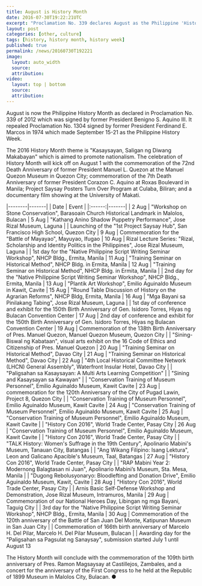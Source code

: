 ```yaml
---
title: August is History Month
date: 2016-07-30T19:22:21UTC
excerpt: "Proclamation No. 339 declares August as the Philippine 'History Month', repealing Proclamation No. 1304 of 1974 which made September 15-21 as Philippie 'History Week'. This year's theme is 'Kasaysayan, Saligan ng Diwang Makabayan'."
layout: post
categories: [other, culture]
tags: [history, history month, history week]
published: true
permalink: /news/20160730T192221
image:
  layout: auto_width
  source: 
  attribution: 
video:
  layout: top | bottom
  source: 
  attribution: 
---
```


August is now the Philippine History Month as declared in Proclamation No. 339 of 2012 which was signed by former President Benigno S. Aquino III.
It repealed Proclamation No. 1304 signed by former President Ferdinand E. Marcos in 1974 which made September 15-21 as the Philippine History Week.

The 2016 History Month theme is "Kasaysayan, Saligan ng Diwang Makabayan" which is aimed to promote nationalism.
The celebration of History Month will kick off on August 1 with the commemoration of the 72nd Death Anniversary of former President Manuel L. Quezon at the Manuel Quezon Museum in Quezon City; commemoration of the 7th Death Anniversary of former President Corazon C. Aquino at Roxas Boulevard in Manila; Project Saysay Posters Turn Over Program at Culaba, Biliran; and a documentary film showing at the University of Makati.

|--------|-------|
| Date   | Event |
|:------:|-------|
| 2 Aug  | "Workshop on Stone Conservation", Barasoain Church Historical Landmark in Malolos, Bulacan
| 5 Aug  | "Kathang Anino Shadow Puppetry Performance", Jose Rizal Museum, Laguna
|        | Launching of the "1st Project Saysay Hub", San Francisco High School, Quezon City
| 9 Aug  | Commemoration for the "Battle of Mayayao", Mayuyao, Ifugao
| 10 Aug | Rizal Lecture Series: "Rizal, Scholarship and Identity Politics in the Philippines", Jose Rizal Museum, Laguna
|        | 1st day for the "Native Philippine Script Writing Seminar Workshop", NHCP Bldg., Ermita, Manila
| 11 Aug | "Training Seminar on Historical Method", NHCP Bldg. in Ermita, Manila
| 12 Aug | "Training Seminar on Historical Method", NHCP Bldg. in Ermita, Manila
|        | 2nd day for the "Native Philippine Script Writing Seminar Workshop", NHCP Bldg., Ermita, Manila
| 13 Aug | "Plantik Art Workshop", Emilio Aguinaldo Museum in Kawit, Cavite
| 15 Aug | "Round Table Discussion of History on the Agrarian Reforms", NHCP Bldg, Ermita, Manila
| 16 Aug | "Mga Bayani sa Pinilakang Tabing", Jose Rizal Museum, Laguna
|        | 1st day of conference and exhibit for the 150th Birth Anniversary of Gen. Isidoro Torres, Hiyas ng Bulacan Convention Center
| 17 Aug | 2nd day of conference and exhibit for the 150th Birth Anniversary of Gen. Isidoro Torres, Hiyas ng Bulacan Convention Center
| 19 Aug | Commemoration of the 138th Birth Anniversary of Pres. Manuel Quezon, Manuel Quezon Museum, Quezon City
|        | "Sining-Biswal ng Kabataan", visual arts exhibit on the 16 Code of Ethics and Citizenship of Pres. Manuel Quezon
| 20 Aug | "Training Seminar on Historical Method", Davao City
| 21 Aug | "Training Seminar on Historical Method", Davao City
| 22 Aug | "4th Local Historical Committee Network (LHCN) General Assembly", Waterfront Insular Hotel, Davao City
|        | "Paligsahan sa Kasaysayan: A Multi Arts Learning Competition"
|        | "Sining and Kasaysayan sa Kawayan"
|        | "Conservation Training of Museum Personnel", Emilio Aguinaldo Museum, Kawit Cavite
| 23 Aug | commemoration for the 120th Anniversary of the City of Pugad Lawin, Project 8, Quezon City
|        | "Conservation Training of Museum Personnel", Emilio Aguinaldo Museum, Kawit Cavite
| 24 Aug | "Conservation Training of Museum Personnel", Emilio Aguinaldo Museum, Kawit Cavite
| 25 Aug | "Conservation Training of Museum Personnel", Emilio Aguinaldo Museum, Kawit Cavite
|        | "History Con 2016", World Trade Center, Pasay City
| 26 Aug | "Conservation Training of Museum Personnel", Emilio Aguinaldo Museum, Kawit Cavite
|        | "History Con 2016", World Trade Center, Pasay City
|        | "TALK History: Women's Suffrage in the 19th Century", Apolinario Mabini's Museum, Tanauan City, Batangas
|        | "Ang Wikang Filipino: Isang Lektura", Leon and Galicano Apacible's Museum, Taal, Batangas
| 27 Aug | "History Con 2016", World Trade Center, Pasay City
|        | "RAP Mabini Year 2: Modernong Balagtasan ni Juan", Apolinario Mabini’s Museum, Sta. Mesa, Manila
|        | "Dugong Rebolusyonaryo: Bloodlefting and Donation Drive", Emilio Aguinaldo Museum, Kawit, Cavite
| 28 Aug | "History Con 2016", World Trade Center, Pasay City
|        | Arnis Basic Self-Defense Workshop and Demonstration, Jose Rizal Museum, Intramuros, Manila
| 29 Aug | Commemoration of our National Heroes Day, Libingan ng mga Bayani, Taguig City
|        | 3rd day for the "Native Philippine Script Writing Seminar Workshop", NHCP Bldg., Ermita, Manila
| 30 Aug | Commemoration of the 120th anniversary of the Battle of San Juan Del Monte, Katipunan Museum in San Juan City
|        | Commemoration of 166th birth anniversary of Marcelo H. Del Pilar, Marcelo H. Del Pilar Museum, Bulacan
|        | Awarding day for the "Paligsahan sa Pagsulat ng Sanaysay", submission started July 1 until August 13


The History Month will conclude with the commemoration of the 109th birth anniversary of Pres. Ramon Magsaysay at Castillejos, Zambales, and a concert for the anniversary of the First Congress to he held at the Republic of 1899 Museum in Malolos City, Bulacan.
&#x25cf;
